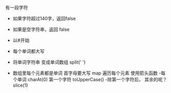 有一段字符

- 如果字符超过140字，返回false
- 如果是空字符串，返回 false
- 以#开始
- 每个单词都大写


- 将单词字符串  变成单词数组  split(' ')
- 数组里每个元素都是单词  首字母要大写 
map  遍历每个元素  使用箭头函数
-每个单词 charAt(0) 第一个字符  toUpperCase()
-除第一个字符后， 其余的呢？  slice(1)
